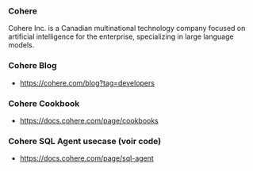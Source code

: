 ### Cohere 

Cohere Inc. is a Canadian multinational technology company focused on artificial intelligence for the enterprise, specializing in large language models.

### Cohere Blog 
- https://cohere.com/blog?tag=developers

### Cohere Cookbook
- https://docs.cohere.com/page/cookbooks

### Cohere SQL Agent usecase (voir code) 
- https://docs.cohere.com/page/sql-agent
